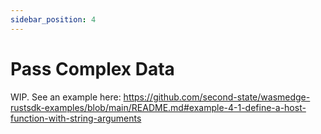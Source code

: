 ```yaml
---
sidebar_position: 4
---
```


# Pass Complex Data

WIP. See an example here: https://github.com/second-state/wasmedge-rustsdk-examples/blob/main/README.md#example-4-1-define-a-host-function-with-string-arguments

